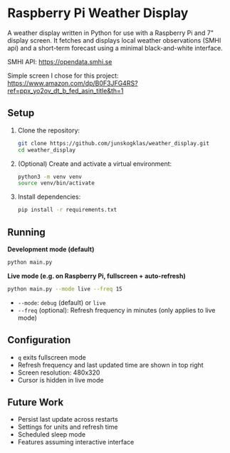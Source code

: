 # Raspberry Pi Weather Display

A weather display written in Python for use with a Raspberry Pi and 7" display screen. It fetches and displays local weather observations (SMHI api) and a short-term forecast using a minimal black-and-white interface. 

SMHI API: https://opendata.smhi.se

Simple screen I chose for this project: https://www.amazon.com/dp/B0F3JFG4RS?ref=ppx_yo2ov_dt_b_fed_asin_title&th=1

## Setup

1. Clone the repository:

    ```bash
    git clone https://github.com/junskogklas/weather_display.git
    cd weather_display
    ```

2. (Optional) Create and activate a virtual environment:

    ```bash
    python3 -m venv venv
    source venv/bin/activate
    ```

3. Install dependencies:

    ```bash
    pip install -r requirements.txt
    ```

## Running

**Development mode (default)**

```bash
python main.py
```

**Live mode (e.g. on Raspberry Pi, fullscreen + auto-refresh)**

```bash
python main.py --mode live --freq 15
```

- `--mode`: `debug` (default) or `live`
- `--freq` (optional): Refresh frequency in minutes (only applies to live mode)

## Configuration

- `q` exits fullscreen mode
- Refresh frequency and last updated time are shown in top right
- Screen resolution: 480x320
- Cursor is hidden in live mode

## Future Work

- Persist last update across restarts
- Settings for units and refresh time
- Scheduled sleep mode
- Features assuming interactive interface
